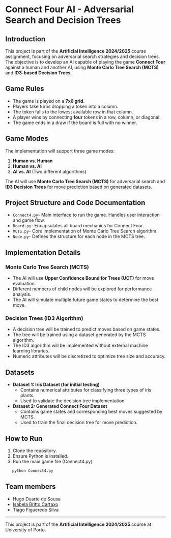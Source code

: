 # Connect Four AI - Adversarial Search and Decision Trees

## Introduction
This project is part of the **Artificial Intelligence 2024/2025** course assignment, focusing on adversarial search strategies and decision trees. The objective is to develop an AI capable of playing the game **Connect Four** against a human and another AI, using **Monte Carlo Tree Search (MCTS)** and **ID3-based Decision Trees**.

## Game Rules
- The game is played on a **7x6 grid**.
- Players take turns dropping a token into a column.
- The token falls to the lowest available row in that column.
- A player wins by connecting **four** tokens in a row, column, or diagonal.
- The game ends in a draw if the board is full with no winner.


## Game Modes
The implementation will support three game modes:
1. **Human vs. Human**
2. **Human vs. AI**
3. **AI vs. AI** (Two different algorithms)

The AI will use **Monte Carlo Tree Search (MCTS)** for adversarial search and **ID3 Decision Trees** for move prediction based on generated datasets.

## Project Structure and Code Documentation
- `Connect4.py`- Main interface to run the game. Handles user interaction and game flow.
- `Board.py`- Encapsulates all board mechanics for Connect Four.
- `MCTS.py`- Core implementation of Monte Carlo Tree Search algorithm.
- `Node.py`- Defines the structure for each node in the MCTS tree.

## Implementation Details
### Monte Carlo Tree Search (MCTS)
- The AI will use **Upper Confidence Bound for Trees (UCT)** for move evaluation.
- Different numbers of child nodes will be explored for performance analysis.
- The AI will simulate multiple future game states to determine the best move.

### Decision Trees (ID3 Algorithm)
- A decision tree will be trained to predict moves based on game states.
- The tree will be trained using a dataset generated by the MCTS algorithm.
- The ID3 algorithm will be implemented without external machine learning libraries.
- Numeric attributes will be discretized to optimize tree size and accuracy.

## Datasets
- **Dataset 1: Iris Dataset (for initial testing)**
  - Contains numerical attributes for classifying three types of iris plants.
  - Used to validate the decision tree implementation.
- **Dataset 2: Generated Connect Four Dataset**
  - Contains game states and corresponding best moves suggested by MCTS.
  - Used to train the final decision tree for move prediction.

## How to Run
1. Clone the repository.
2. Ensure Python is installed.
3. Run the main game file (Connect4.py):
  ```bash
     python Connect4.py
  ```

## Team members
- Hugo Duarte de Sousa
- [Isabela Britto Cartaxo](https://github.com/belacartaxo)
- Tiago Figueredo Silva

---
This project is part of the **Artificial Intelligence 2024/2025** course at University of Porto.

